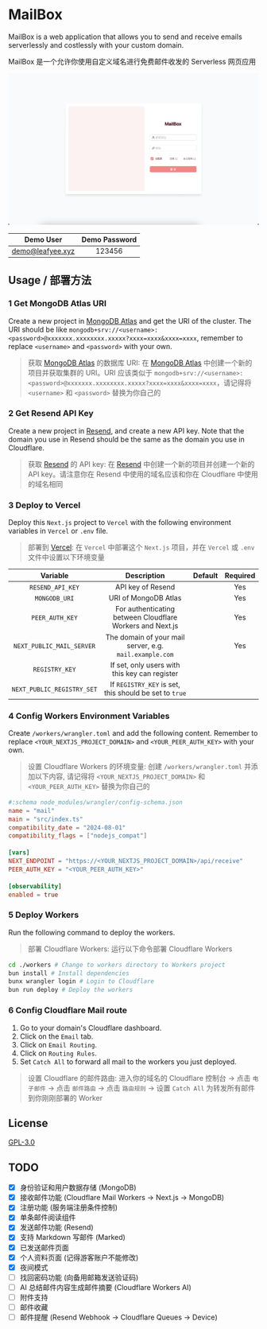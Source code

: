 # MailBox
MailBox is a web application that allows you to send and receive emails serverlessly and costlessly with your custom domain.

MailBox 是一个允许你使用自定义域名进行免费邮件收发的 Serverless 网页应用

![](./README.png)

| Demo User | Demo Password |
|:---------:|:-------------:|
|demo@leafyee.xyz|123456|

## Usage / 部署方法
### 1 Get MongoDB Atlas URI

Create a new project in [MongoDB Atlas](https://www.mongodb.com/) and get the URI of the cluster. The URI should be like `mongodb+srv://<username>:<password>@xxxxxxx.xxxxxxxx.xxxxx?xxxx=xxxx&xxxx=xxxx`, remember to replace `<username>` and `<password>` with your own.

> 获取 [MongoDB Atlas](https://www.mongodb.com/) 的数据库 URI: 在 [MongoDB Atlas](https://www.mongodb.com/) 中创建一个新的项目并获取集群的 URI。URI 应该类似于 `mongodb+srv://<username>:<password>@xxxxxxx.xxxxxxxx.xxxxx?xxxx=xxxx&xxxx=xxxx`，请记得将 `<username>` 和 `<password>` 替换为你自己的

### 2 Get Resend API Key

Create a new project in [Resend](https://resend.com/), and create a new API key. Note that the domain you use in Resend should be the same as the domain you use in Cloudflare.

> 获取 [Resend](https://resend.com/) 的 API key: 在 [Resend](https://resend.com/) 中创建一个新的项目并创建一个新的 API key。请注意你在 Resend 中使用的域名应该和你在 Cloudflare 中使用的域名相同

### 3 Deploy to Vercel

Deploy this `Next.js` project to `Vercel` with the following environment variables in `Vercel` or `.env` file.

> 部署到 [Vercel](https://vercel.com/): 在 `Vercel` 中部署这个 `Next.js` 项目，并在 `Vercel` 或 `.env` 文件中设置以下环境变量

| Variable | Description | Default | Required |
|:--------:|:-----------:|:-------:|:--------:|
| `RESEND_API_KEY` | API key of Resend | | Yes |
| `MONGODB_URI` | URI of MongoDB Atlas | | Yes |
| `PEER_AUTH_KEY` | For authenticating between Cloudflare Workers and Next.js | | Yes |
| `NEXT_PUBLIC_MAIL_SERVER` | The domain of your mail server, e.g. `mail.example.com` | | Yes |
| `REGISTRY_KEY` | If set, only users with this key can register | | |
| `NEXT_PUBLIC_REGISTRY_SET` | If `REGISTRY_KEY` is set, this should be set to `true` | | |

### 4 Config Workers Environment Variables

Create `/workers/wrangler.toml` and add the following content. Remember to replace `<YOUR_NEXTJS_PROJECT_DOMAIN>` and `<YOUR_PEER_AUTH_KEY>` with your own.

> 设置 Cloudflare Workers 的环境变量: 创建 `/workers/wrangler.toml` 并添加以下内容, 请记得将 `<YOUR_NEXTJS_PROJECT_DOMAIN>` 和 `<YOUR_PEER_AUTH_KEY>` 替换为你自己的

```toml
#:schema node_modules/wrangler/config-schema.json
name = "mail"
main = "src/index.ts"
compatibility_date = "2024-08-01"
compatibility_flags = ["nodejs_compat"]

[vars]
NEXT_ENDPOINT = "https://<YOUR_NEXTJS_PROJECT_DOMAIN>/api/receive"
PEER_AUTH_KEY = "<YOUR_PEER_AUTH_KEY>"

[observability]
enabled = true
```

### 5 Deploy Workers

Run the following command to deploy the workers.

> 部署 Cloudflare Workers: 运行以下命令部署 Cloudflare Workers

```bash
cd ./workers # Change to workers directory to Workers project
bun install # Install dependencies
bunx wrangler login # Login to Cloudflare
bun run deploy # Deploy the workers
```

### 6 Config Cloudflare Mail route

1. Go to your domain's Cloudflare dashboard.
2. Click on the `Email` tab.
3. Click on `Email Routing`.
4. Click on `Routing Rules`.
5. Set `Catch All` to forward all mail to the workers you just deployed.

> 设置 Cloudflare 的邮件路由: 进入你的域名的 Cloudflare 控制台 -> 点击 `电子邮件` -> 点击 `邮件路由` -> 点击 `路由规则` -> 设置 `Catch All` 为转发所有邮件到你刚刚部署的 Worker

## License
[GPL-3.0](./LICENSE)

## TODO
- [x] 身份验证和用户数据存储 (MongoDB)
- [x] 接收邮件功能 (Cloudflare Mail Workers -> Next.js -> MongoDB)
- [x] 注册功能 (服务端注册条件控制)
- [x] 单条邮件阅读组件
- [x] 发送邮件功能 (Resend)
- [x] 支持 Markdown 写邮件 (Marked)
- [x] 已发送邮件页面
- [x] 个人资料页面 (记得游客账户不能修改)
- [x] 夜间模式
- [ ] 找回密码功能 (向备用邮箱发送验证码)
- [ ] AI 总结邮件内容生成邮件摘要 (Cloudflare Workers AI)
- [ ] 附件支持
- [ ] 邮件收藏
- [ ] 邮件提醒 (Resend Webhook -> Cloudflare Queues -> Device)
